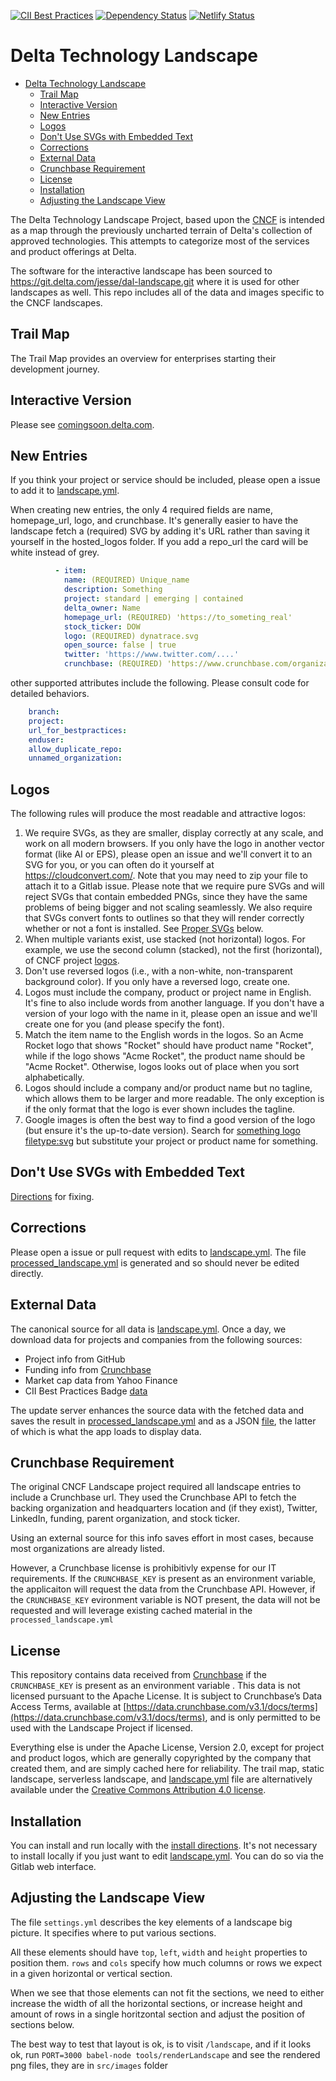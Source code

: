 [![CII Best Practices](https://bestpractices.coreinfrastructure.org/projects/1767/badge)](https://bestpractices.coreinfrastructure.org/projects/1767) [![Dependency Status](https://img.shields.io/david/cncf/landscape.svg?style=flat-square)](https://david-dm.org/cncf/landscape) [![Netlify Status](https://api.netlify.com/api/v1/badges/91337728-8166-4c8f-bc39-9159bf97dcbc/deploy-status)](https://app.netlify.com/sites/landscape/deploys)

# Delta Technology Landscape
- [Delta Technology Landscape](#delta-technology-landscape)
  - [Trail Map](#trail-map)
  - [Interactive Version](#interactive-version)
  - [New Entries](#new-entries)
  - [Logos](#logos)
  - [Don't Use SVGs with Embedded Text](#dont-use-svgs-with-embedded-text)
  - [Corrections](#corrections)
  - [External Data](#external-data)
  - [Crunchbase Requirement](#crunchbase-requirement)
  - [License](#license)
  - [Installation](#installation)
  - [Adjusting the Landscape View](#adjusting-the-landscape-view)

The Delta Technology Landscape Project, based upon the [CNCF](https://l.cncf.io) is intended as a map through the previously uncharted terrain of Delta's collection of approved technologies. This attempts to categorize most of the services and product offerings at Delta. 

The software for the interactive landscape has been sourced to https://git.delta.com/jesse/dal-landscape.git where it is used for other landscapes as well. This repo includes all of the data and images specific to the CNCF landscapes.

## Trail Map

The Trail Map provides an overview for enterprises starting their development journey.


## Interactive Version

Please see [comingsoon.delta.com](https://comingsoon.delta.com).

## New Entries
If you think your project or service should be included, please open a issue to add it to [landscape.yml](landscape.yml). 

When creating new entries, the only 4 required fields are name, homepage_url, logo, and crunchbase. It's generally easier to have the landscape fetch a (required) SVG by adding it's URL rather than saving it yourself in the hosted_logos folder. If you add a repo_url the card will be white instead of grey.

```yml
          - item:
            name: (REQUIRED) Unique_name
            description: Something
            project: standard | emerging | contained
            delta_owner: Name
            homepage_url: (REQUIRED) 'https://to_someting_real'
            stock_ticker: DOW
            logo: (REQUIRED) dynatrace.svg
            open_source: false | true
            twitter: 'https://www.twitter.com/....'
            crunchbase: (REQUIRED) 'https://www.crunchbase.com/organization/dynatrace-software'

```

other supported attributes include the following. Please consult code for detailed behaviors.

```yml
    branch:
    project:
    url_for_bestpractices:
    enduser:
    allow_duplicate_repo:
    unnamed_organization:
```
## Logos

The following rules will produce the most readable and attractive logos:

1. We require SVGs, as they are smaller, display correctly at any scale, and work on all modern browsers. If you only have the logo in another vector format (like AI or EPS), please open an issue and we'll convert it to an SVG for you, or you can often do it yourself at https://cloudconvert.com/. Note that you may need to zip your file to attach it to a Gitlab issue. Please note that we require pure SVGs and will reject SVGs that contain embedded PNGs, since they have the same problems of being bigger and not scaling seamlessly. We also require that SVGs convert fonts to outlines so that they will render correctly whether or not a font is installed. See [Proper SVGs](#proper-svgs) below.
1. When multiple variants exist, use stacked (not horizontal) logos. For example, we use the second column (stacked), not the first (horizontal), of CNCF project [logos](https://github.com/cncf/artwork/#cncf-incubating-logos).
1. Don't use reversed logos (i.e., with a non-white, non-transparent background color). If you only have a reversed logo, create one.
1. Logos must include the company, product or project name in English. It's fine to also include words from another language. If you don't have a version of your logo with the name in it, please open an issue and we'll create one for you (and please specify the font).
1. Match the item name to the English words in the logos. So an Acme Rocket logo that shows "Rocket" should have product name "Rocket", while if the logo shows "Acme Rocket", the product name should be "Acme Rocket". Otherwise, logos looks out of place when you sort alphabetically.
1. Logos should include a company and/or product name but no tagline, which allows them to be larger and more readable. The only exception is if the only format that the logo is ever shown includes the tagline.
1. Google images is often the best way to find a good version of the logo (but ensure it's the up-to-date version). Search for [something logo filetype:svg](https://www.google.com/search?q=something+logo&tbs=ift:svg,imgo:1&tbm=isch) but substitute your project or product name for something.


## Don't Use SVGs with Embedded Text

[Directions](https://github.com/cncf/landscapeapp/blob/master/README.md#svgs-cant-include-text) for fixing.

## Corrections

Please open a issue or pull request with edits to [landscape.yml](landscape.yml). The file [processed_landscape.yml](processed_landscape.yml) is generated and so should never be edited directly.

## External Data

The canonical source for all data is [landscape.yml](landscape.yml). Once a day, we download data for projects and companies from the following sources:

* Project info from GitHub
* Funding info from [Crunchbase](https://www.crunchbase.com/)
* Market cap data from Yahoo Finance
* CII Best Practices Badge [data](https://bestpractices.coreinfrastructure.org/)

The update server enhances the source data with the fetched data and saves the result in [processed_landscape.yml](processed_landscape.yml) and as a JSON [file](https://landscape.cncf.io/data.json), the latter of which is what the app loads to display data.


## Crunchbase Requirement
The original CNCF Landscape project required all landscape entries to include a Crunchbase url. They used the Crunchbase API to fetch the backing organization and headquarters location and (if they exist), Twitter, LinkedIn, funding, parent organization, and stock ticker. 

Using an external source for this info saves effort in most cases, because most organizations are already listed. 

However, a Crunchbase license is prohibitivly expense for our IT requirements.  If the  `CRUNCHBASE_KEY` is present as an environment variable, the applicaiton will request the data from the Crunchbase API.  However, if the `CRUNCHBASE_KEY` evironment variable is NOT present, the data will not be requested and will leverage existing cached material in the `processed_landscape.yml`

## License

This repository contains data received from [Crunchbase](http://www.crunchbase.com) if the `CRUNCHBASE_KEY` is present as an environment variable . This data is not licensed pursuant to the Apache License. It is subject to Crunchbase’s Data Access Terms, available at [https://data.crunchbase.com/v3.1/docs/terms](https://data.crunchbase.com/v3.1/docs/terms), and is only permitted to be used with the Landscape Project if licensed.

Everything else is under the Apache License, Version 2.0, except for project and product logos, which are generally copyrighted by the company that created them, and are simply cached here for reliability. The trail map, static landscape, serverless landscape, and [landscape.yml](landscape.yml) file are alternatively available under the [Creative Commons Attribution 4.0 license](https://creativecommons.org/licenses/by/4.0/).


## Installation

You can install and run locally with the [install directions](./INSTALL.md). It's not necessary to install locally if you just want to edit [landscape.yml](landscape.yml). You can do so via the Gitlab web interface.

## Adjusting the Landscape View
The file `settings.yml` describes the key elements of a
landscape big picture. It specifies where to put various sections. 

All these elements should have `top`, `left`, `width` and `height` properties to
position them. `rows` and `cols` specify how much columns or rows we expect in a
given horizontal or vertical section. 

When we see that those elements can not fit the sections, we need to either increase
the width of all the horizontal sections, or increase height and amount of rows
in a single horitzontal section and adjust the position of sections below.

The best way to test that layout is ok, is to visit `/landscape`, and if it looks ok, run `PORT=3000 babel-node
tools/renderLandscape` and see the rendered png files, they are in `src/images`
folder
